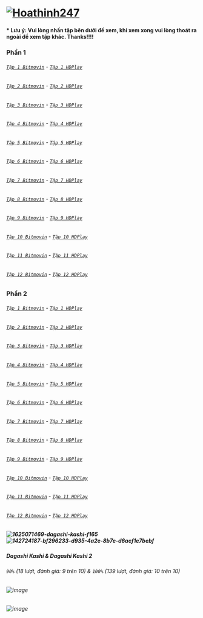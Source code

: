 # [![Hoathinh247](https://user-images.githubusercontent.com/75318518/141947432-f818d463-e399-4827-9d0d-1c5385968d8e.png)](https://admin1509.github.io/hoathinh247tv.com/)
#### * Lưu ý: Vui lòng nhấn tập bên dưới để xem, khi xem xong vui lòng thoát ra ngoài để xem tập khác. Thanks!!!!

### Phần 1
###### [`Tập 1 Bitmovin`](https://bitly.com/3kFxDHF) - [`Tập 1 HDPlay`](https://bitly.com/3cn9hO9)
###### [`Tập 2 Bitmovin`](https://bitly.com/3wYhxxQ) - [`Tập 2 HDPlay`](https://bitly.com/3HveHF7)
###### [`Tập 3 Bitmovin`](https://bitly.com/3FrR9iy) - [`Tập 3 HDPlay`](https://bitly.com/3qLDP4w)
###### [`Tập 4 Bitmovin`](https://bitly.com/30wb4hR) - [`Tập 4 HDPlay`](https://bitly.com/3wVXfVv)
###### [`Tập 5 Bitmovin`](https://bitly.com/30FSfbO) - [`Tập 5 HDPlay`](https://bitly.com/3wZxYtJ)
###### [`Tập 6 Bitmovin`](https://bitly.com/3csLIDG) - [`Tập 6 HDPlay`](https://bitly.com/3kOQ10N)
###### [`Tập 7 Bitmovin`](https://bitly.com/3oMrBGx) - [`Tập 7 HDPlay`](https://bitly.com/3CxPq9V)
###### [`Tập 8 Bitmovin`](https://bitly.com/3ntFv0H) - [`Tập 8 HDPlay`](https://bitly.com/3nuuex2)
###### [`Tập 9 Bitmovin`](https://bitly.com/3crCF5Y) - [`Tập 9 HDPlay`](https://bitly.com/32mdT5H)
###### [`Tập 10 Bitmovin`](https://bitly.com/3CuPNBT) - [`Tập 10 HDPlay`](https://bitly.com/3FqIXPC)
###### [`Tập 11 Bitmovin`](https://bitly.com/3nvDvF1) - [`Tập 11 HDPlay`](https://bitly.com/3CzcPYu)
###### [`Tập 12 Bitmovin`](https://bitly.com/3x50NF5) - [`Tập 12 HDPlay`](https://bitly.com/3DyERVp)
### Phần 2
###### [`Tập 1 Bitmovin`](https://bitly.com/3nzwZNu) - [`Tập 1 HDPlay`](https://bitly.com/30I3AIx)
###### [`Tập 2 Bitmovin`](https://bitly.com/3CBkTYy) - [`Tập 2 HDPlay`](https://bitly.com/3kROIOD)
###### [`Tập 3 Bitmovin`](https://bitly.com/3oI7ARk) - [`Tập 3 HDPlay`](https://bitly.com/3ctWv0t)
###### [`Tập 4 Bitmovin`](https://bitly.com/2Z5ttBc) - [`Tập 4 HDPlay`](https://bitly.com/3Fww1rF)
###### [`Tập 5 Bitmovin`](https://bitly.com/3DE2Emz) - [`Tập 5 HDPlay`](https://bitly.com/30L4zrb)
###### [`Tập 6 Bitmovin`](https://bitly.com/30NyNda) - [`Tập 6 HDPlay`](https://bitly.com/3qUMqlv)
###### [`Tập 7 Bitmovin`](https://bitly.com/3CBGIr4) - [`Tập 7 HDPlay`](https://bitly.com/3kUWjMy)
###### [`Tập 8 Bitmovin`](https://bitly.com/3cxOLe4) - [`Tập 8 HDPlay`](https://bitly.com/3x609ar)
###### [`Tập 9 Bitmovin`](https://bitly.com/3kUYQ9w) - [`Tập 9 HDPlay`](https://bitly.com/3Fz6v4Z)
###### [`Tập 10 Bitmovin`](https://bitly.com/3rbgFoL) - [`Tập 10 HDPlay`](https://bitly.com/3CDEs2D)
###### [`Tập 11 Bitmovin`](https://bitly.com/3DOSUWE) - [`Tập 11 HDPlay`](https://bitly.com/3nzI94W)
###### [`Tập 12 Bitmovin`](https://bitly.com/) - [`Tập 12 HDPlay`](https://bitly.com/)

##### ![1625071469-dagashi-kashi-f165](https://user-images.githubusercontent.com/75318518/142188877-a5942764-86ec-4a29-8d45-9f64e2c1536b.jpg)![142724187-bf296233-d935-4a2e-8b7e-d6acf1e7bebf](https://user-images.githubusercontent.com/75318518/142724242-74cbbf42-c85b-4e85-bfeb-3b90c671b765.png)
##### Dagashi Kashi & Dagashi Kashi 2
###### `90%` (18 lượt, đánh giá: 9 trên 10) & `100%` (139 lượt, đánh giá: 10 trên 10)
###### ![image](https://user-images.githubusercontent.com/75318518/142189130-515f74d9-83ab-4199-92af-91cdeddde627.png)
###### ![image](https://user-images.githubusercontent.com/75318518/142724288-c58e703b-fd31-472d-a031-a726f08c5942.png)

